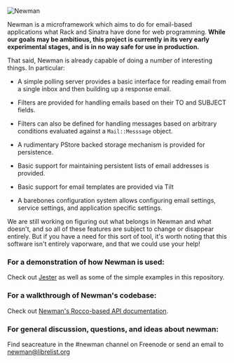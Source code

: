 ![Newman](http://i.imgur.com/92bZB.jpg)

Newman is a microframework which aims to do for email-based 
applications what Rack and Sinatra have done for web programming. **While our
goals may be ambitious, this project is
currently in its very early experimental stages, and is in no way safe for use in
production.** 

That said, Newman is already capable of doing a number of interesting things. In
particular:

* A simple polling server provides a basic interface for
  reading email from a single inbox and then building up a response email.

* Filters are provided for handling emails based on their TO and SUBJECT fields.

* Filters can also be defined for handling messages based on arbitrary
  conditions evaluated against a `Mail::Messsage` object.

* A rudimentary PStore backed storage mechanism is provided for persistence.

* Basic support for maintaining persistent lists of email addresses is
  provided.

* Basic support for email templates are provided via Tilt

* A barebones configuration system allows configuring email settings, service
  settings, and application specific settings.

We are still working on figuring out what belongs in Newman and what doesn't,
and so all of these features are subject to change or disappear entirely. But if
you have a need for this sort of tool, it's worth noting that this software
isn't entirely vaporware, and that we could use your help!

### For a demonstration of how Newman is used:

Check out [Jester](http://github.com/mendicant-university/jester) as well as some of the
simple examples in this repository.

### For a walkthrough of Newman's codebase:

Check out [Newman's Rocco-based API documentation](http://mendicant-university.github.com/newman/lib/newman.html).

### For general discussion, questions, and ideas about newman:

Find seacreature in the #newman channel on Freenode or send an email to newman@librelist.org
